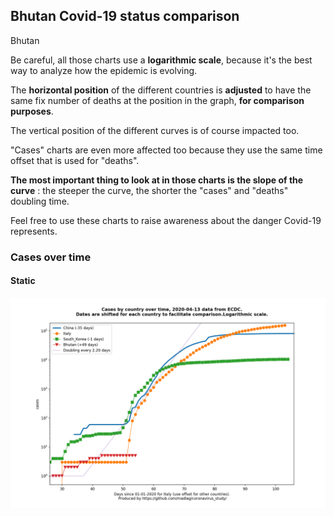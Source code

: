 ## Bhutan Covid-19 status comparison 

Bhutan



Be careful, all those charts use a **logarithmic scale**, because it's the best way to analyze how the epidemic is evolving.
 
The **horizontal position** of the different countries is **adjusted** to have the same fix number of deaths at the position in the graph, **for comparison purposes**.

The vertical position of the different curves is of course impacted too.

"Cases" charts are even more affected too because they use the same time offset that is used for "deaths".

**The most important thing to look at in those charts is the slope of the curve** : the steeper the curve, the shorter the "cases" and "deaths" doubling time.

Feel free to use these charts to raise awareness about the danger Covid-19 represents. 


 
### Cases over time
 
#### Static
![Bhutan covid-19 cases static chart](https://raw.githubusercontent.com/madlag/coronavirus_study/master/notebooks/graphs/2020-04-13/countries/Bhutan/2020-04-13_Bhutan_cases.png "Bhutan covid-19 cases static chart")   

